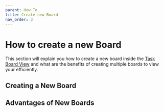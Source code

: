 ```yaml
---
parent: How To
title: Create new Board
nav_order: 3
---
```


# How to create a new Board

This section will explain you how to create a new board inside the [Task Board View](../Components/Task_Board_Pane.md#active-board-section) and what are the benefits of creating multiple boards to view your efficiently.

## Creating a New Board

## Advantages of New Boards
